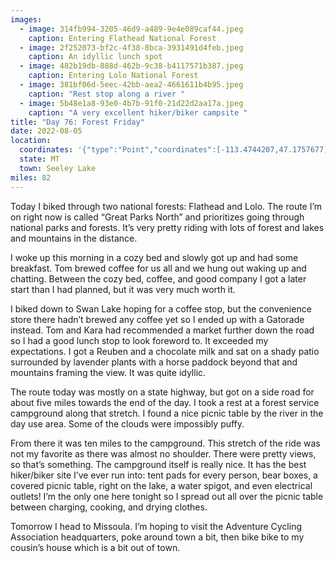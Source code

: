 ```yaml
---
images:
  - image: 314fb994-3205-46d9-a489-9e4e089caf44.jpeg
    caption: Entering Flathead National Forest
  - image: 2f252073-bf2c-4f38-8bca-3931491d4feb.jpeg
    caption: An idyllic lunch spot
  - image: 482b19db-888d-462b-9c38-b4117571b387.jpeg
    caption: Entering Lolo National Forest
  - image: 381bf06d-5eec-42bb-aea2-4661611b4b95.jpeg
    caption: "Rest stop along a river "
  - image: 5b48e1a8-93e0-4b7b-91f0-21d22d2aa17a.jpeg
    caption: "A very excellent hiker/biker campsite "
title: "Day 76: Forest Friday"
date: 2022-08-05
location:
  coordinates: '{"type":"Point","coordinates":[-113.4744207,47.1757677]}'
  state: MT
  town: Seeley Lake
miles: 82
---
```

Today I biked through two national forests: Flathead and Lolo. The route I’m on right now is called “Great Parks North” and prioritizes going through national parks and forests. It’s very pretty riding with lots of forest and lakes and mountains in the distance. 

I woke up this morning in a cozy bed and slowly got up and had some breakfast. Tom brewed coffee for us all and we hung out waking up and chatting. Between the cozy bed, coffee, and good company I got a later start than I had planned, but it was very much worth it. 

I biked down to Swan Lake hoping for a coffee stop, but the convenience store there hadn’t brewed any coffee yet so I ended up with a Gatorade instead. Tom and Kara had recommended a market further down the road so I had a good lunch stop to look foreword to. It exceeded my expectations. I got a Reuben and a chocolate milk and sat on a shady patio surrounded by lavender plants with a horse paddock beyond that and mountains framing the view. It was quite idyllic. 

The route today was mostly on a state highway, but got on a side road for about five miles towards the end of the day. I took a rest at a forest service campground along that stretch. I found a nice picnic table by the river in the day use area. Some of the clouds were impossibly puffy. 

From there it was ten miles to the campground. This stretch of the ride was not my favorite as there was almost no shoulder. There were pretty views, so that’s something. The campground itself is really nice. It has the best hiker/biker site I’ve ever run into: tent pads for every person, bear boxes, a covered picnic table, right on the lake, a water spigot, and even electrical outlets! I’m the only one here tonight so I spread out all over the picnic table between charging, cooking, and drying clothes. 

Tomorrow I head to Missoula. I’m hoping to visit the Adventure Cycling Association headquarters, poke around town a bit, then bike bike to my cousin’s house which is a bit out of town. 